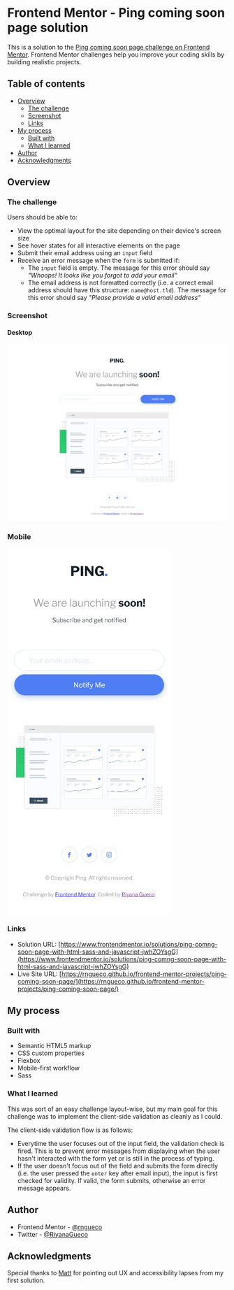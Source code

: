 # Frontend Mentor - Ping coming soon page solution

This is a solution to the [Ping coming soon page challenge on Frontend Mentor](https://www.frontendmentor.io/challenges/ping-single-column-coming-soon-page-5cadd051fec04111f7b848da). Frontend Mentor challenges help you improve your coding skills by building realistic projects. 

## Table of contents

- [Overview](#overview)
  - [The challenge](#the-challenge)
  - [Screenshot](#screenshot)
  - [Links](#links)
- [My process](#my-process)
  - [Built with](#built-with)
  - [What I learned](#what-i-learned)
- [Author](#author)
- [Acknowledgments](#acknowledgments)

## Overview

### The challenge

Users should be able to:

- View the optimal layout for the site depending on their device's screen size
- See hover states for all interactive elements on the page
- Submit their email address using an `input` field
- Receive an error message when the `form` is submitted if:
	- The `input` field is empty. The message for this error should say *"Whoops! It looks like you forgot to add your email"*
	- The email address is not formatted correctly (i.e. a correct email address should have this structure: `name@host.tld`). The message for this error should say *"Please provide a valid email address"*

### Screenshot

#### Desktop
![](images/screenshot-desktop.png)

### Mobile
![](images/screenshot-mobile.png)

### Links

- Solution URL: [https://www.frontendmentor.io/solutions/ping-comng-soon-page-with-html-sass-and-javascript-jwhZOYsgG](https://www.frontendmentor.io/solutions/ping-comng-soon-page-with-html-sass-and-javascript-jwhZOYsgG)
- Live Site URL: [https://rngueco.github.io/frontend-mentor-projects/ping-coming-soon-page/](https://rngueco.github.io/frontend-mentor-projects/ping-coming-soon-page/)

## My process

### Built with

- Semantic HTML5 markup
- CSS custom properties
- Flexbox
- Mobile-first workflow
- Sass

### What I learned

This was sort of an easy challenge layout-wise, but my main goal for this challenge was to implement the client-side validation as cleanly as I could.

The client-side validation flow is as follows:

- Everytime the user focuses out of the input field, the validation check is fired. This is to prevent error messages from displaying when the user hasn't interacted with the form yet or is still in the process of typing.
- If the user doesn't focus out of the field and submits the form directly (i.e. the user pressed the `enter` key after email input), the input is first checked for validity. If valid, the form submits, otherwise an error message appears.

## Author

- Frontend Mentor - [@rngueco](https://www.frontendmentor.io/profile/rngueco)
- Twitter - [@RiyanaGueco](https://www.twitter.com/RiyanaGueco)

## Acknowledgments

Special thanks to [Matt](https://www.frontendmentor.io/profile/mattstuddert) for pointing out UX and accessibility lapses from my first solution.